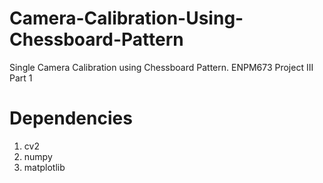 # Camera-Calibration-Using-Chessboard-Pattern
Single Camera Calibration using Chessboard Pattern. ENPM673 Project III Part 1

# Dependencies

1. cv2
2. numpy
3. matplotlib
